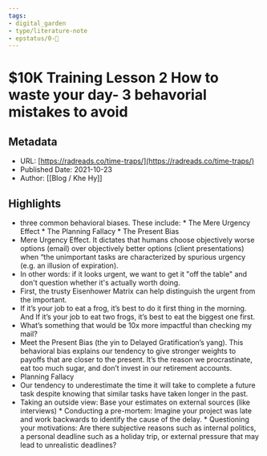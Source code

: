 ```yaml
---
tags: 
- digital_garden
- type/literature-note
- epstatus/0-🌰
---
```

# $10K Training Lesson 2 How to waste your day- 3 behavorial mistakes to avoid
## Metadata
* URL: [https://radreads.co/time-traps/](https://radreads.co/time-traps/)
* Published Date: 2021-10-23
* Author: [[Blog / Khe Hy]]

## Highlights
* three common behavioral biases. These include: * The Mere Urgency Effect * The Planning Fallacy * The Present Bias
* Mere Urgency Effect. It dictates that humans choose objectively worse options (email) over objectively better options (client presentations) when “the unimportant tasks are characterized by spurious urgency (e.g. an illusion of expiration).
* In other words: if it looks urgent, we want to get it "off the table" and don't question whether it's actually worth doing.
* First, the trusty Eisenhower Matrix can help distinguish the urgent from the important.
* If it’s your job to eat a frog, it’s best to do it first thing in the morning. And If it’s your job to eat two frogs, it’s best to eat the biggest one first.
* What’s something that would be 10x more impactful than checking my mail?
* Meet the Present Bias (the yin to Delayed Gratification’s yang). This behavioral bias explains our tendency to give stronger weights to payoffs that are closer to the present. It’s the reason we procrastinate, eat too much sugar, and don’t invest in our retirement accounts.
* Planning Fallacy
* Our tendency to underestimate the time it will take to complete a future task despite knowing that similar tasks have taken longer in the past.
* Taking an outside view: Base your estimates on external sources (like interviews) * Conducting a pre-mortem: Imagine your project was late and work backwards to identify the cause of the delay. * Questioning your motivations: Are there subjective reasons such as internal politics, a personal deadline such as a holiday trip, or external pressure that may lead to unrealistic deadlines?